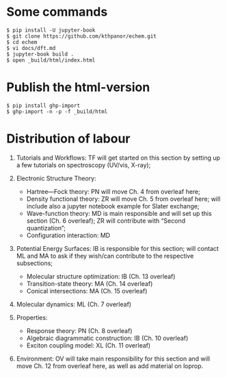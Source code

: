 # Some commands

```
$ pip install -U jupyter-book
$ git clone https://github.com/kthpanor/echem.git
$ cd echem
$ vi docs/dft.md
$ jupyter-book build .
$ open _build/html/index.html
```

# Publish the html-version

```
$ pip install ghp-import
$ ghp-import -n -p -f _build/html
```

# Distribution of labour

1. Tutorials and Workflows: TF will get started on this section by setting up a few tutorials on spectroscopy (UV/vis, X-ray);

2. Electronic Structure Theory:
    -  Hartree—Fock theory: PN will move Ch. 4 from overleaf here;
    -  Density functional theory: ZR will move Ch. 5 from overleaf here; will include also a jupyter notebook example for Slater exchange;
    -  Wave-function theory: MD is main responsible and will set up this section (Ch. 6 overleaf); ZR will contribute with “Second quantization”;
    -  Configuration interaction: MD

3. Potential Energy Surfaces: IB is responsible for this section; will contact ML and MA to ask if they wish/can contribute to the respective subsections;
    -  Molecular structure optimization: IB (Ch. 13 overleaf)
    -  Transition-state theory: MA (Ch. 14 overleaf)
    -  Conical intersections: MA (Ch. 15 overleaf)

4. Molecular dynamics: ML (Ch. 7 overleaf)

5. Properties:
    - Response theory: PN (Ch. 8 overleaf)
    - Algebraic diagrammatic construction: IB (Ch. 10 overleaf)
    - Exciton coupling model: XL (Ch. 11 overleaf)

6. Environment: OV will take main responsibility for this section and will move Ch. 12 from overleaf here, as well as add material on loprop.
